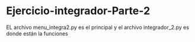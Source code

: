 # Ejercicio-integrador-Parte-2
EL archivo menu_integra2.py es el principal y el archivo integrador_2.py es donde están la funciones

